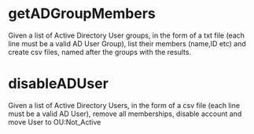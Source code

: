# getADGroupMembers
Given a list of Active Directory User groups, in the form of a txt file
(each line must be a valid AD User Group), list their members (name,ID etc)
and create csv files, named after the groups with the results.

# disableADUser
Given a list of Active Directory Users, in the form of a csv file 
(each line must be a valid AD User), remove all memberships, disable account and move User to OU:Not_Active


